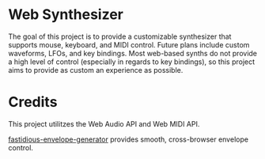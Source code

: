 # Web Synthesizer

The goal of this project is to provide a customizable synthesizer that supports mouse, keyboard, and MIDI control. Future plans include custom waveforms, LFOs, and key bindings.
Most web-based synths do not provide a high level of control (especially in regards to key bindings), so this project aims to provide as custom an experience as possible.

# Credits

This project utilitzes the Web Audio API and Web MIDI API.

[fastidious-envelope-generator](https://github.com/rsimmons/fastidious-envelope-generator) provides smooth, cross-browser envelope control.

